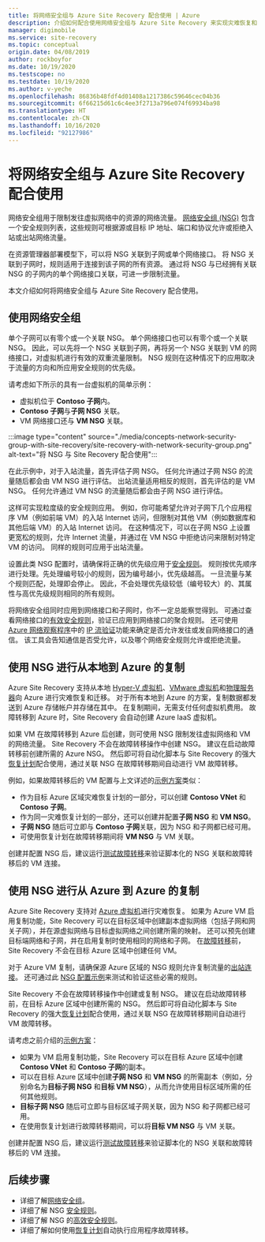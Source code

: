 ```yaml
---
title: 将网络安全组与 Azure Site Recovery 配合使用 | Azure
description: 介绍如何配合使用网络安全组与 Azure Site Recovery 来实现灾难恢复和迁移
manager: digimobile
ms.service: site-recovery
ms.topic: conceptual
origin.date: 04/08/2019
author: rockboyfor
ms.date: 10/19/2020
ms.testscope: no
ms.testdate: 10/19/2020
ms.author: v-yeche
ms.openlocfilehash: 86836b48fdf4d01408a1217386c59646cec04b36
ms.sourcegitcommit: 6f66215d61c6c4ee3f2713a796e074f69934ba98
ms.translationtype: HT
ms.contentlocale: zh-CN
ms.lasthandoff: 10/16/2020
ms.locfileid: "92127986"
---
```

# <a name="network-security-groups-with-azure-site-recovery"></a>将网络安全组与 Azure Site Recovery 配合使用

网络安全组用于限制发往虚拟网络中的资源的网络流量。 [网络安全组 (NSG)](../virtual-network/security-overview.md#network-security-groups) 包含一个安全规则列表，这些规则可根据源或目标 IP 地址、端口和协议允许或拒绝入站或出站网络流量。

在资源管理器部署模型下，可以将 NSG 关联到子网或单个网络接口。 将 NSG 关联到子网时，规则适用于连接到该子网的所有资源。 通过将 NSG 与已经拥有关联 NSG 的子网内的单个网络接口关联，可进一步限制流量。

本文介绍如何将网络安全组与 Azure Site Recovery 配合使用。

## <a name="using-network-security-groups"></a>使用网络安全组

单个子网可以有零个或一个关联 NSG。 单个网络接口也可以有零个或一个关联 NSG。 因此，可以先将一个 NSG 关联到子网，再将另一个 NSG 关联到 VM 的网络接口，对虚拟机进行有效的双重流量限制。 NSG 规则在这种情况下的应用取决于流量的方向和所应用安全规则的优先级。

请考虑如下所示的具有一台虚拟机的简单示例：
- 虚拟机位于 **Contoso 子网**内。
- **Contoso 子网**与**子网 NSG** 关联。
- VM 网络接口还与 **VM NSG** 关联。

:::image type="content" source="./media/concepts-network-security-group-with-site-recovery/site-recovery-with-network-security-group.png" alt-text="将 NSG 与 Site Recovery 配合使用":::

在此示例中，对于入站流量，首先评估子网 NSG。 任何允许通过子网 NSG 的流量随后都会由 VM NSG 进行评估。 出站流量适用相反的规则，首先评估的是 VM NSG。 任何允许通过 VM NSG 的流量随后都会由子网 NSG 进行评估。

这样可实现粒度级的安全规则应用。 例如，你可能希望允许对子网下几个应用程序 VM（例如前端 VM）的入站 Internet 访问，但限制对其他 VM（例如数据库和其他后端 VM）的入站 Internet 访问。 在这种情况下，可以在子网 NSG 上设置更宽松的规则，允许 Internet 流量，并通过在 VM NSG 中拒绝访问来限制对特定 VM 的访问。 同样的规则可应用于出站流量。

设置此类 NSG 配置时，请确保将正确的优先级应用于[安全规则](../virtual-network/security-overview.md#security-rules)。 规则按优先顺序进行处理。先处理编号较小的规则，因为编号越小，优先级越高。 一旦流量与某个规则匹配，处理即会停止。 因此，不会处理优先级较低（编号较大）的、其属性与高优先级规则相同的所有规则。

将网络安全组同时应用到网络接口和子网时，你不一定总能察觉得到。 可通过查看网络接口的[有效安全规则](../virtual-network/virtual-network-network-interface.md#view-effective-security-rules)，验证已应用到网络接口的聚合规则。 还可使用 [Azure 网络观察程序](../network-watcher/network-watcher-monitoring-overview.md)中的 [IP 流验证](../network-watcher/diagnose-vm-network-traffic-filtering-problem.md)功能来确定是否允许发往或发自网络接口的通信。 该工具会告知通信是否受允许，以及哪个网络安全规则允许或拒绝流量。

## <a name="on-premises-to-azure-replication-with-nsg"></a>使用 NSG 进行从本地到 Azure 的复制

Azure Site Recovery 支持从本地 [Hyper-V 虚拟机](hyper-v-azure-architecture.md)、[VMware 虚拟机](vmware-azure-architecture.md)和[物理服务器](physical-azure-architecture.md)向 Azure 进行灾难恢复和迁移。 对于所有本地到 Azure 的方案，复制数据都发送到 Azure 存储帐户并存储在其中。 在复制期间，无需支付任何虚拟机费用。 故障转移到 Azure 时，Site Recovery 会自动创建 Azure IaaS 虚拟机。

如果 VM 在故障转移到 Azure 后创建，则可使用 NSG 限制发往虚拟网络和 VM 的网络流量。 Site Recovery 不会在故障转移操作中创建 NSG。 建议在启动故障转移前创建所需的 Azure NSG。 然后即可将自动化脚本与 Site Recovery 的强大[恢复计划](site-recovery-create-recovery-plans.md)配合使用，通过关联 NSG 在故障转移期间自动进行 VM 故障转移。

例如，如果故障转移后的 VM 配置与上文详述的[示例方案](concepts-network-security-group-with-site-recovery.md#using-network-security-groups)类似：
- 作为目标 Azure 区域灾难恢复计划的一部分，可以创建 **Contoso VNet** 和 **Contoso 子网**。
- 作为同一灾难恢复计划的一部分，还可以创建并配置**子网 NSG** 和 **VM NSG**。
- **子网 NSG** 随后可立即与 **Contoso 子网**关联，因为 NSG 和子网都已经可用。
- 可使用恢复计划在故障转移期间将 **VM NSG** 与 VM 关联。

创建并配置 NSG 后，建议运行[测试故障转移](site-recovery-test-failover-to-azure.md)来验证脚本化的 NSG 关联和故障转移后的 VM 连接。

## <a name="azure-to-azure-replication-with-nsg"></a>使用 NSG 进行从 Azure 到 Azure 的复制

Azure Site Recovery 支持对 [Azure 虚拟机](azure-to-azure-architecture.md)进行灾难恢复。 如果为 Azure VM 启用复制功能，Site Recovery 可以在目标区域中创建副本虚拟网络（包括子网和网关子网），并在源虚拟网络与目标虚拟网络之间创建所需的映射。 还可以预先创建目标端网络和子网，并在启用复制时使用相同的网络和子网。 在[故障转移](azure-to-azure-tutorial-failover-failback.md)前，Site Recovery 不会在目标 Azure 区域中创建任何 VM。

对于 Azure VM 复制，请确保源 Azure 区域的 NSG 规则允许复制流量的[出站连接](azure-to-azure-about-networking.md#outbound-connectivity-using-service-tags)。 还可通过此 [NSG 配置示例](azure-to-azure-about-networking.md#example-nsg-configuration)来测试和验证这些必需的规则。

Site Recovery 不会在故障转移操作中创建或复制 NSG。 建议在启动故障转移前，在目标 Azure 区域中创建所需的 NSG。 然后即可将自动化脚本与 Site Recovery 的强大[恢复计划](site-recovery-create-recovery-plans.md)配合使用，通过关联 NSG 在故障转移期间自动进行 VM 故障转移。

请考虑之前介绍的[示例方案](concepts-network-security-group-with-site-recovery.md#using-network-security-groups)：
- 如果为 VM 启用复制功能，Site Recovery 可以在目标 Azure 区域中创建 **Contoso VNet** 和 **Contoso 子网**的副本。
- 可以在目标 Azure 区域中创建**子网 NSG** 和 **VM NSG** 的所需副本（例如，分别命名为**目标子网 NSG** 和**目标 VM NSG**），从而允许使用目标区域所需的任何其他规则。
- **目标子网 NSG** 随后可立即与目标区域子网关联，因为 NSG 和子网都已经可用。
- 在使用恢复计划进行故障转移期间，可以将**目标 VM NSG** 与 VM 关联。

创建并配置 NSG 后，建议运行[测试故障转移](azure-to-azure-tutorial-dr-drill.md)来验证脚本化的 NSG 关联和故障转移后的 VM 连接。

## <a name="next-steps"></a>后续步骤
- 详细了解[网络安全组](../virtual-network/security-overview.md#network-security-groups)。
- 详细了解 NSG [安全规则](../virtual-network/security-overview.md#security-rules)。
- 详细了解 NSG 的[高效安全规则](../virtual-network/diagnose-network-traffic-filter-problem.md)。
- 详细了解如何使用[恢复计划](site-recovery-create-recovery-plans.md)自动执行应用程序故障转移。

<!-- Update_Description: update meta properties, wording update -->